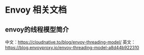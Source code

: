 # Envoy 相关文档

## envoy的线程模型简介

中文：https://cloudnative.to/blog/envoy-threading-model/
英文：https://blog.envoyproxy.io/envoy-threading-model-a8d44b922310

